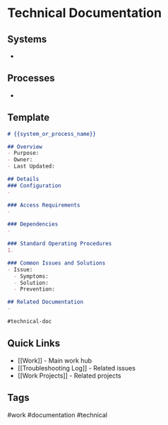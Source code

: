 # Technical Documentation

## Systems
- 

## Processes
- 

## Template
```markdown
# {{system_or_process_name}}

## Overview
- Purpose:
- Owner:
- Last Updated:

## Details
### Configuration
- 

### Access Requirements
- 

### Dependencies
- 

### Standard Operating Procedures
1. 

### Common Issues and Solutions
- Issue:
  - Symptoms:
  - Solution:
  - Prevention:

## Related Documentation
- 

#technical-doc
```

## Quick Links
- [[Work]] - Main work hub
- [[Troubleshooting Log]] - Related issues
- [[Work Projects]] - Related projects

## Tags
#work #documentation #technical
